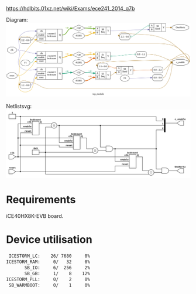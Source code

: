 https://hdlbits.01xz.net/wiki/Exams/ece241_2014_q7b

Diagram:\
![](diagram.svg)

Netlistsvg:\
![](netlist.svg)

# Requirements

iCE40HX8K-EVB board.

# Device utilisation

```
 ICESTORM_LC:    26/ 7680     0%
ICESTORM_RAM:     0/   32     0%
       SB_IO:     6/  256     2%
       SB_GB:     1/    8    12%
ICESTORM_PLL:     0/    2     0%
 SB_WARMBOOT:     0/    1     0%
```